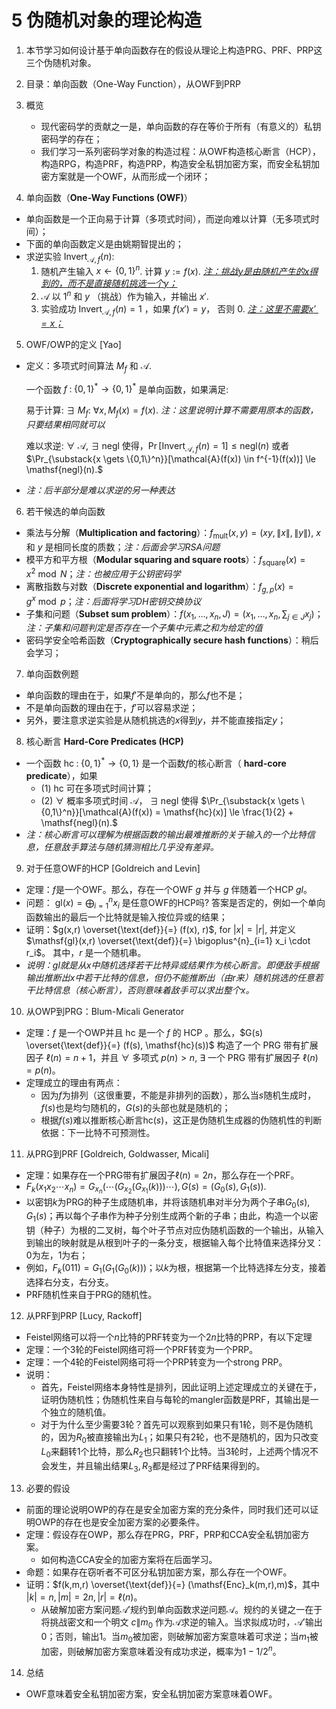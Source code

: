 # 5 伪随机对象的理论构造

1. 本节学习如何设计基于单向函数存在的假设从理论上构造PRG、PRF、PRP这三个伪随机对象。

2. 目录：单向函数（One-Way Function），从OWF到PRP

3. 概览
   - 现代密码学的贡献之一是，单向函数的存在等价于所有（有意义的）私钥密码学的存在；
   - 我们学习一系列密码学对象的构造过程：从OWF构造核心断言（HCP），构造RPG，构造PRF，构造PRP，构造安全私钥加密方案，而安全私钥加密方案就是一个OWF，从而形成一个闭环；
   
4. 单向函数（**One-Way Functions (OWF)**）

  - 单向函数是一个正向易于计算（多项式时间），而逆向难以计算（无多项式时间）；
  - 下面的单向函数定义是由姚期智提出的；
  - 求逆实验 $\mathsf{Invert}_{\mathcal{A},f}(n)$:
    1. 随机产生输入 $x \gets \{0,1\}^n$. 计算 $y := f(x)$. <u>*注：挑战$y$是由随机产生的$x$得到的，而不是直接随机挑选一个$y$；*</u>
    2.  $\mathcal{A}$ 以 $1^n$ 和 $y$ （挑战）作为输入，并输出 $x'$.
    3. 实验成功 $\mathsf{Invert}_{\mathcal{A},f}(n) = 1$ ，如果 $f(x')=y$， 否则 0. <u>*注：这里不需要$x'= x$；*</u>

5. OWF/OWP的定义 [Yao]

  - 定义：多项式时间算法 $M_f$ 和 $\mathcal{A}$.

    一个函数 $f\;:\; \{0,1\}^* \to \{0,1\}^*$ 是单向函数，如果满足:

    易于计算: $\exists$ $M_f$: $\forall x, M_f(x) = f(x)$. *注：这里说明计算不需要用原本的函数，只要结果相同就可以*

    难以求逆: $\forall$ $\mathcal{A}$, $\exists\;\mathsf{negl}$ 使得，$\Pr[\mathsf{Invert}_{\mathcal{A},f}(n)=1] \le \mathsf{negl}(n)$ 或者 $\Pr_{\substack{x \gets \{0,1\}^n}}[\mathcal{A}(f(x)) \in f^{-1}(f(x))] \le \mathsf{negl}(n).$ 

  - *注：后半部分是难以求逆的另一种表达*

6. 若干候选的单向函数

  - 乘法与分解（**Multiplication and factoring**）：$f_{\mathsf{mult}}(x,y)=(xy,\|x\|,\|y\|)$, $x$ 和 $y$ 是相同长度的质数；*注：后面会学习RSA问题*
  - 模平方和平方根（**Modular squaring and square roots**）：$f_{\mathsf{square}}(x)=x^2\bmod N$；*注：也被应用于公钥密码学*
  - 离散指数与对数（**Discrete exponential and logarithm**）：$f_{g,p}(x)=g^x\bmod p$；*注：后面将学习DH密钥交换协议*
  - 子集和问题（**Subset sum problem**）：$f(x_1,\dotsc,x_n,J)=(x_1,\dotsc,x_n,\sum_{j \in J} x_j)$；*注：子集和问题判定是否存在一个子集中元素之和为给定的值*
  - 密码学安全哈希函数（**Cryptographically secure hash functions**）：稍后会学习；

7. 单向函数例题

  - 单向函数的理由在于，如果$f'$不是单向的，那么$f$也不是；
  - 不是单向函数的理由在于，$f'$可以容易求逆；
  - 另外，要注意求逆实验是从随机挑选的$x$得到$y$，并不能直接指定$y$；

8. 核心断言 **Hard-Core Predicates (HCP)**

  - 一个函数 $\mathsf{hc}\; : \; \{0,1\}^* \to \{0,1\}$ 是一个函数$f$的核心断言（ **hard-core predicate**），如果
    -  (1) $\mathsf{hc}$ 可在多项式时间计算；
    -  (2) $\forall$  概率多项式时间 $\mathcal{A}$， $\exists\; \mathsf{negl}$ 使得 $\Pr_{\substack{x \gets \{0,1\}^n}}[\mathcal{A}(f(x)) = \mathsf{hc}(x)] \le \frac{1}{2} + \mathsf{negl}(n).$
  - *注：核心断言可以理解为根据函数的输出最难推断的关于输入的一个比特信息，任意敌手算法与随机猜测相比几乎没有差异。*

9. 对于任意OWF的HCP [Goldreich and Levin]

  - 定理：$f$是一个OWF。那么，存在一个OWF $g$ 并与 $g$ 伴随着一个HCP $gl$。
  - 问题： $\mathsf{gl}(x) = \bigoplus^{n}_{i=1} x_i$ 是任意OWF的HCP吗? 答案是否定的，例如一个单向函数输出的最后一个比特就是输入按位异或的结果；
  - 证明：$g(x,r) \overset{\text{def}}{=} (f(x), r)$, for $|x| = |r|$, 并定义 $\mathsf{gl}(x,r) \overset{\text{def}}{=} \bigoplus^{n}_{i=1} x_i \cdot r_i$。 其中，$r$ 是一个随机串。
  - *说明：$\mathsf{gl}$就是从$x$中随机选择若干比特异或结果作为核心断言。即便敌手根据输出推断出$x$中若干比特的信息，但仍不能推断出（由$r$来）随机挑选的任意若干比特信息（核心断言），否则意味着敌手可以求出整个$x$。*

10. 从OWP到PRG：Blum-Micali Generator

  - 定理：$f$ 是一个OWP并且 $\mathsf{hc}$ 是一个 $f$ 的 HCP 。那么，$G(s) \overset{\text{def}}{=} (f(s), \mathsf{hc}(s))$ 构造了一个 PRG 带有扩展因子 $\ell(n) = n+1$，并且 $\forall$ 多项式 $p(n) > n$, $\exists$ 一个 PRG 带有扩展因子 $\ell(n) = p(n)$。
  - 定理成立的理由有两点：
    - 因为$f$为排列（这很重要，不能是非排列的函数），那么当$s$随机生成时，$f(s)$也是均匀随机的，$G(s)$的头部也就是随机的；
    - 根据$f(s)$难以推断核心断言$\mathsf{hc}(s)$，这正是伪随机生成器的伪随机性的判断依据：下一比特不可预测性。

11. 从PRG到PRF [Goldreich, Goldwasser, Micali]

   - 定理：如果存在一个PRG带有扩展因子$\ell(n) = 2n$，那么存在一个PRF。
   - $F_k(x_1x_2\cdots x_n) = G_{x_n}(\cdots(G_{x_2}(G_{x_1}(k)))\cdots), G(s)=(G_0(s),G_1(s)).$
   - 以密钥$k$为PRG的种子生成随机串，并将该随机串对半分为两个子串$G_0(s),G_1(s)$；再以每个子串作为种子分别生成两个新的子串；由此，构造一个以密钥（种子）为根的二叉树，每个叶子节点对应伪随机函数的一个输出，从输入到输出的映射就是从根到叶子的一条分支，根据输入每个比特值来选择分叉：0为左，1为右；
   - 例如，$F_k(011) = G_1(G_1(G_0(k)))$；以$k$为根，根据第一个比特选择左分支，接着选择右分支，右分支。
   - PRF随机性来自于PRG的随机性。

12. 从PRF到PRP [Lucy, Rackoff]

   - Feistel网络可以将一个$n$比特的PRF转变为一个$2n$比特的PRP，有以下定理
   - 定理：一个3轮的Feistel网络可将一个PRF转变为一个PRP。
   - 定理：一个4轮的Feistel网络可将一个PRP转变为一个strong PRP。
   - 说明：
     - 首先，Feistel网络本身特性是排列，因此证明上述定理成立的关键在于，证明伪随机性；伪随机性来自与每轮的mangler函数是PRF，其输出是一个独立的随机值。
     - 对于为什么至少需要3轮？首先可以观察到如果只有1轮，则不是伪随机的，因为$R_0$被直接输出为$L_1$；如果只有2轮，也不是随机的，因为只改变$L_0$来翻转1个比特，那么$R_2$也只翻转1个比特。当3轮时，上述两个情况不会发生，并且输出结果$L_3, R_3$都是经过了PRF结果得到的。

13. 必要的假设

   - 前面的理论说明OWP的存在是安全加密方案的充分条件，同时我们还可以证明OWP的存在也是安全加密方案的必要条件。
   - 定理：假设存在OWP，那么存在PRG，PRF，PRP和CCA安全私钥加密方案。
        - 如何构造CCA安全的加密方案将在后面学习。
   - 命题：如果存在窃听者不可区分私钥加密方案，那么存在一个OWF。
   - 证明：$f(k,m,r) \overset{\text{def}}{=} (\mathsf{Enc}_k(m,r),m)$，其中 $|k|=n, |m|=2n, |r|=\ell(n)$。
        - 从破解加密方案问题$\mathcal{A}'$规约到单向函数求逆问题$\mathcal{A}$。规约的关键之一在于将挑战密文和一个明文 $c\|m_0$ 作为$\mathcal{A}$求逆的输入。当求拟成功时，$\mathcal{A}'$输出0；否则，输出1。当$m_0$被加密，则破解加密方案意味着可求逆；当$m_1$被加密，则破解加密方案意味着没有成功求逆，概率为$1-1/2^n$。

14. 总结

   - OWF意味着安全私钥加密方案，安全私钥加密方案意味着OWF。

